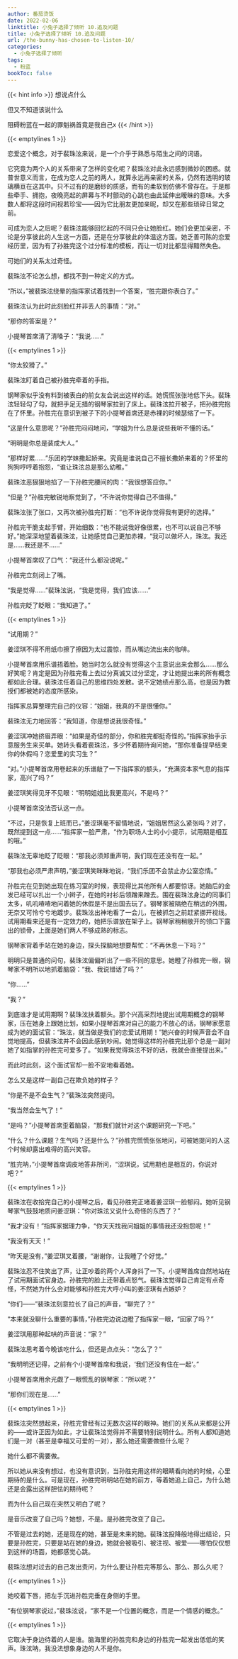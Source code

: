 ```yaml
---
author: 番茄烫饭
date: 2022-02-06
linktitle: 小兔子选择了倾听 10.追及问题
title: 小兔子选择了倾听 10.追及问题
url: /the-bunny-has-chosen-to-listen-10/
categories:
  - 小兔子选择了倾听
tags:
  - 粉蓝
bookToc: false
---
```


{{< hint info >}}
想说点什么

但又不知道该说什么

阻碍粉蓝在一起的罪魁祸首竟是我自己x
{{< /hint >}}

<!--more-->

{{< emptylines 1 >}}

恋爱这个概念，对于裴珠泫来说，是一个介乎于熟悉与陌生之间的词语。

它究竟为两个人的关系带来了怎样的变化呢？裴珠泫对此永远感到微妙的困惑。就普世意义而言，在成为恋人之前的两人，就算永远再亲密的关系，仍然有透明的玻璃横亘在这其中。只不过有的是磨砂的质感，而有的柔软到仿佛不曾存在。于是那些牵手、拥抱，夜晚亮起的屏幕与不时颤动的心跳也由此延伸出暧昧的意味。大多数人都将这段时间视若珍宝——因为它比朋友更加亲昵，却又在那些琐碎日常之前。

可成为恋人之后呢？裴珠泫能够回忆起的不同只会让她脸红。她们会更加亲密，不论是分享彼此的人生这一方面，还是在分享彼此的体温这方面。她乏善可陈的恋爱经历里，因为有了孙胜完这个过分标准的模板，而让一切对比都显得黯然失色。

可她们的关系太过奇怪。

裴珠泫不论怎么想，都找不到一种定义的方式。

“所以，”被裴珠泫绕晕的指挥家试着找到一个答案，“胜完跟你表白了。”

裴珠泫认为此时此刻脸红并非丢人的事情：“对。”

“那你的答案是？”

小提琴首席清了清嗓子：“我说……”

{{< emptylines 1 >}}

“你太狡猾了。”

裴珠泫盯着自己被孙胜完牵着的手指。

钢琴家似乎没有料到被表白的前女友会说出这样的话。她慌慌张张地低下头。裴珠泫轻轻勾了勾，就把手足无措的钢琴家拉到了床上。裴珠泫拉开被子，把孙胜完抱在了怀里。孙胜完在意识到被子下的小提琴首席还是赤裸的时候瑟缩了一下。

“这是什么意思呢？”孙胜完闷闷地问，“学姐为什么总是说些我听不懂的话。”

“明明是你总是装成大人。”

“那样好累……”乐团的学妹撒起娇来。究竟是谁说自己不擅长撒娇来着的？怀里的狗狗哼哼着抱怨，“谁让珠泫总是那么幼稚。”

裴珠泫恶狠狠地掐了一下孙胜完腰间的肉：“我很想答应你。”

“但是？”孙胜完敏锐地察觉到了，“不许说你觉得自己不值得。”

裴珠泫张了张口，又再次被孙胜完打断：“也不许说你觉得我有更好的选择。”

孙胜完干脆支起手臂，开始细数：“也不能说我好像很累，也不可以说自己不够好。”她深深地望着裴珠泫，让她感觉自己更加赤裸，“我可以做坏人，珠泫。我还是……我还是不……”

小提琴首席叹了口气：“我还什么都没说呢。”

孙胜完立刻闭上了嘴。

“我是觉得……”裴珠泫说，“我是觉得，我们应该……”

孙胜完眨了眨眼：“我知道了。”

{{< emptylines 1 >}}

“试用期？”

姜涩琪不得不用纸巾擦了擦因为太过震惊，而从嘴边流出来的咖啡。

小提琴首席用乐谱捂着脸。她当时怎么就没有觉得这个主意说出来会那么……那么好笑呢？肯定是因为孙胜完看上去过分真诚又过分坚定，才让她提出来的所有概念都如此合理。裴珠泫任着自己的思维四处发散。说不定她绩点那么高，也是因为教授们都被她的态度所感染。

指挥家总算整理完自己的仪容：“姐姐，我真的不是很懂你。”

裴珠泫无力地回答：“我知道，你是想说我很奇怪。”

姜涩琪冲她挤眉弄眼：“如果是奇怪的部分，你和胜完都挺奇怪的。”指挥家抬手示意服务生来买单。她转头看着裴珠泫，多少怀着期待询问她，“那你准备提早结束你的休假吗？恋爱里的实习生？”

“对。”小提琴首席用卷起来的乐谱敲了一下指挥家的额头，“充满资本家气息的指挥家，高兴了吗？”

姜涩琪笑得见牙不见眼：“明明姐姐比我更高兴，不是吗？”

小提琴首席没法否认这一点。

“不过，只是恢复上班而已，”姜涩琪毫不留情地说，“姐姐居然这么紧张吗？对了，既然提到这一点……”指挥家一脸严肃，“作为职场人士的小小提示，试用期是相互的哦。”

裴珠泫无辜地眨了眨眼：“那我必须郑重声明，我们现在还没有在一起。”

“那我也必须严肃声明，”姜涩琪笑眯眯地说，“我们乐团不会禁止办公室恋情。”

孙胜完在见到她出现在练习室的时候，表现得比其他所有人都要惊讶。她脑后的金发已经可以扎出一个小辫子，在她的衬衫后领蹭来蹭去。围在裴珠泫身边的同事们太多，叽叽喳喳地问着她的休假是不是出国去玩了。钢琴家被隔绝在稍远的外围，无奈又可怜兮兮地踱步。裴珠泫出神地看了一会儿，在被抓包之前赶紧挪开视线。试用期看来还是有一定效力的，她把乐谱放在架子上。钢琴家稍稍敞开的领口下露出的锁骨，上面是她们两人不够成熟的标志。

钢琴家背着手站在她的身边，探头探脑地想要帮忙：“不再休息一下吗？”

明明只是普通的问句，裴珠泫偏偏听出了一些不同的意思。她瞪了孙胜完一眼，钢琴家不明所以地抓着脑袋：“我、我说错话了吗？”

“你……”

“我？”

到底谁才是试用期啊？裴珠泫扶着额头。那个兴高采烈地提出试用期概念的钢琴家，压在她身上跟她比划，如果小提琴首席对自己的能力不放心的话，钢琴家愿意成为她的面试官：“珠泫，就当做是我们的恋爱试用期！”她兴奋的时候声音会不自觉地提高，但裴珠泫并不会因此感到吵闹。她觉得这样的孙胜完比那个总是一副对她了如指掌的孙胜完可爱多了。“如果我觉得珠泫不好的话，我就会直接提出来。”

而此时此刻，这个面试官却一脸不安地看着她。

怎么又是这样一副自己在欺负她的样子？

“你是不是不会生气？”裴珠泫突然提问。

“我当然会生气了！”

“是吗？”小提琴首席歪着脑袋，“那我们就针对这个课题研究一下吧。”

“什么？什么课题？生气吗？还是什么？”孙胜完慌慌张张地问，可被她提问的人这个时候却露出难得的高兴笑容。

“胜完呐，”小提琴首席调皮地答非所问，“涩琪说，试用期也是相互的，你说对吧？”

{{< emptylines 1 >}}

裴珠泫在收拾完自己的小提琴之后，看见孙胜完正堵着姜涩琪一脸郁闷。她听见钢琴家气鼓鼓地质问姜涩琪：“你对珠泫又说什么奇怪的东西了？”

“我才没有！”指挥家据理力争，“你天天找我问姐姐的事情我还没抱怨呢！”

“我没有天天！”

“昨天是没有，”姜涩琪叉着腰，“谢谢你，让我睡了个好觉。”

裴珠泫忍不住笑出了声，让正吵着的两个人浑身抖了一下。小提琴首席自然地站在了试用期面试官身边。孙胜完的脸上还带着点怒气。裴珠泫觉得自己肯定有点奇怪，不然她为什么会对能够和孙胜完大呼小叫的姜涩琪有点嫉妒？

“你们——”裴珠泫刻意拉长了自己的声音，“聊完了？”

“本来就没聊什么重要的事情，”孙胜完边说边瞪了指挥家一眼，“回家了吗？”

姜涩琪用那种起哄的声音说：“家？”

裴珠泫思考着今晚该吃什么，但还是点点头：“怎么了？”

“我明明还记得，之前有个小提琴首席和我说，‘我们还没有住在一起’。”

小提琴首席用余光觑了一眼慌乱的钢琴家：“所以呢？”

“那你们现在是……”

{{< emptylines 1 >}}

裴珠泫突然想起来，孙胜完曾经有过无数次这样的眼神。她们的关系从来都是公开的——或许正因为如此，才让裴珠泫觉得并不需要特别说明什么。所有人都知道她们是一对（甚至是幸福又可爱的一对），那么她还需要做些什么呢？

她什么都不需要做。

所以她从来没有想过，也没有意识到，当孙胜完用这样的眼睛看向她的时候，心里期待的是什么。可是现在，孙胜完明明站在她的前方，等着她追上自己，为什么她还是会露出这样胆怯的期待呢？

而为什么自己现在突然又明白了呢？

是音乐改变了自己吗？她想，不是。是孙胜完改变了自己。

不管是过去的她，还是现在的她，甚至是未来的她。裴珠泫投降般地得出结论，只要是孙胜完，只要是站在她的身边，她就会被吸引、被注视、被爱——哪怕仅仅想到这样的场面，她都感觉心跳。

裴珠泫想对过去的自己发出责问，为什么要让孙胜完等那么、那么、那么久呢？

{{< emptylines 1 >}}

她咬着下唇，把左手沉进孙胜完垂在身侧的手里。

“有位钢琴家说过，”裴珠泫说，“家不是一个位置的概念，而是一个情感的概念。”

{{< emptylines 1 >}}

它取决于身边待着的人是谁。脑海里的孙胜完和身边的孙胜完一起发出低低的笑声。珠泫呐，我没法想象身边的人不是你。
